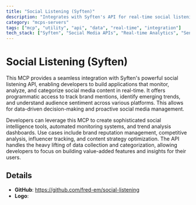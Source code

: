 ```yaml
---
title: "Social Listening (Syften)"
description: "Integrates with Syften's API for real-time social listening, content categorization, and trend analysis to enhance social media strategies."
category: "mcps-servers"
tags: ["mcp", "utility", "api", "data", "real-time", "integration"]
tech_stack: ["Syften", "Social Media APIs", "Real-time Analytics", "Sentiment Analysis", "Content Categorization"]
---
```


# Social Listening (Syften)

This MCP provides a seamless integration with Syften's powerful social listening API, enabling developers to build applications that monitor, analyze, and categorize social media content in real-time. It offers programmatic access to track brand mentions, identify emerging trends, and understand audience sentiment across various platforms. This allows for data-driven decision-making and proactive social media management.

Developers can leverage this MCP to create sophisticated social intelligence tools, automated monitoring systems, and trend analysis dashboards. Use cases include brand reputation management, competitive analysis, influencer tracking, and content strategy optimization. The API handles the heavy lifting of data collection and categorization, allowing developers to focus on building value-added features and insights for their users.

## Details

- **GitHub**: https://github.com/fred-em/social-listening
- **Logo**: 

